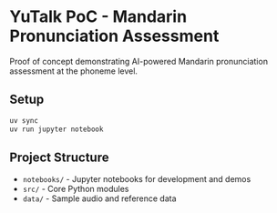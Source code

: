 # YuTalk PoC - Mandarin Pronunciation Assessment

Proof of concept demonstrating AI-powered Mandarin pronunciation assessment at the phoneme level.

## Setup
```bash
uv sync
uv run jupyter notebook
```

## Project Structure

- `notebooks/` - Jupyter notebooks for development and demos
- `src/` - Core Python modules
- `data/` - Sample audio and reference data
